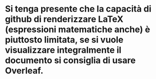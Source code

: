 # Si tenga presente che la capacità di github di renderizzare LaTeX (espressioni matematiche anche) è piuttosto limitata, se si vuole visualizzare integralmente il documento si consiglia di usare Overleaf.

